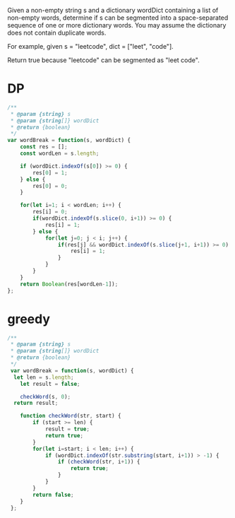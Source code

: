 Given a non-empty string s and a dictionary wordDict containing a list of non-empty words, determine if s can be segmented into a space-separated sequence of one or more dictionary words. You may assume the dictionary does not contain duplicate words.

For example, given
s = "leetcode",
dict = ["leet", "code"].

Return true because "leetcode" can be segmented as "leet code".

# DP
```js
/**
 * @param {string} s
 * @param {string[]} wordDict
 * @return {boolean}
 */
var wordBreak = function(s, wordDict) {
    const res = [];
    const wordLen = s.length;

    if (wordDict.indexOf(s[0]) >= 0) {
        res[0] = 1;
    } else {
        res[0] = 0;
    }

    for(let i=1; i < wordLen; i++) {
        res[i] = 0;
        if(wordDict.indexOf(s.slice(0, i+1)) >= 0) {
            res[i] = 1;
        } else {
            for(let j=0; j < i; j++) {
                if(res[j] && wordDict.indexOf(s.slice(j+1, i+1)) >= 0) {
                    res[i] = 1;
                }
            }
        }
    }
    return Boolean(res[wordLen-1]);
};
```

# greedy
```js
/**
 * @param {string} s
 * @param {string[]} wordDict
 * @return {boolean}
 */
 var wordBreak = function(s, wordDict) {
  let len = s.length;
 	let result = false;

 	checkWord(s, 0);
  return result;

 	function checkWord(str, start) {
 		if (start >= len) {
 			result = true;
 			return true;
 		}
 		for(let i=start; i < len; i++) {
 			if (wordDict.indexOf(str.substring(start, i+1)) > -1) {
 				if (checkWord(str, i+1)) {
 					return true;
 				}
 			}
 		}
 		return false;
 	}
 };
```
